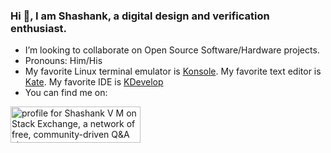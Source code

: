 ### Hi 👋, I am Shashank, a digital design and verification enthusiast.

<!--
**ShashankVM/ShashankVM** is a ✨ _special_ ✨ repository because its `README.md` (this file) appears on your GitHub profile.

Here are some ideas to get you started:

- 🔭 I’m currently working on

-->
- I’m looking to collaborate on Open Source Software/Hardware projects.
- Pronouns: Him/His 
- My favorite Linux terminal emulator is [Konsole](https://konsole.kde.org/). My favorite text editor is [Kate](https://kate-editor.org/). My favorite IDE is [KDevelop](https://www.kdevelop.org/)
- You can find me on: 

<a href="https://stackexchange.com/users/17017739/shashank-v-m"><img src="https://stackexchange.com/users/flair/17017739.png" width="208" height="58" alt="profile for Shashank V M on Stack Exchange, a network of free, community-driven Q&amp;A sites" title="profile for Shashank V M on Stack Exchange, a network of free, community-driven Q&amp;A sites" /></a>




